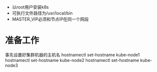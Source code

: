 + 以root用户安装k8s
+ 可执行文件路径为/usr/local/bin
+ MASTER_VIP必须和节点IP在同一个网段

# 准备工作
事先设置好集群机器的主机名
hostnamectl set-hostname kube-node1
hostnamectl set-hostname kube-node2
hostnamectl set-hostname kube-node3
